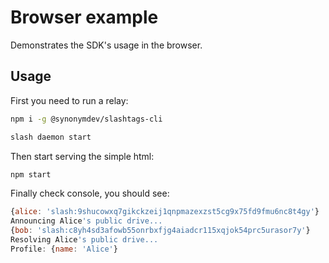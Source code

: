 # Browser example

Demonstrates the SDK's usage in the browser.

## Usage

First you need to run a relay:

```bash
npm i -g @synonymdev/slashtags-cli

slash daemon start
```

Then start serving the simple html:

```js
npm start
```

Finally check console, you should see:

```js
{alice: 'slash:9shucowxq7gikckzeij1qnpmazexzst5cg9x75fd9fmu6nc8t4gy'}
Announcing Alice's public drive...
{bob: 'slash:c8yh4sd3afowb55onrbxfjg4aiadcr115xqjok54prc5urasor7y'}
Resolving Alice's public drive...
Profile: {name: 'Alice'}
```
